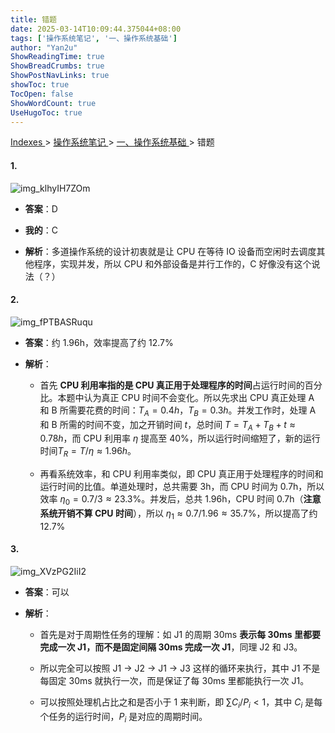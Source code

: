 ```yaml
---
title: 错题
date: 2025-03-14T10:09:44.375044+08:00
tags: ['操作系统笔记', '一、操作系统基础']
author: "Yan2u"
ShowReadingTime: true
ShowBreadCrumbs: true
ShowPostNavLinks: true
showToc: true
TocOpen: false
ShowWordCount: true
UseHugoToc: true
---
```


<a href="/notes408/chapters_index"> Indexes </a> > <a href="/notes408/indexes/操作系统笔记_index"> 操作系统笔记 </a> > <a href="/notes408/indexes/操作系统笔记/一操作系统基础_index"> 一、操作系统基础 </a> > 错题

#### 1.

![img_klhyIH7ZOm](https://cloudflare-imgbed-ajc.pages.dev/file/1741870911957_klhyIH7ZOm.png)

- **答案**：D

- **我的**：C

- **解析**：多道操作系统的设计初衷就是让 CPU 在等待 IO 设备而空闲时去调度其他程序，实现并发，所以 CPU 和外部设备是并行工作的，C 好像没有这个说法（？）

#### 2.

![img_fPTBASRuqu](https://cloudflare-imgbed-ajc.pages.dev/file/1741870913843_fPTBASRuqu.png)

- **答案**：约 1.96h，效率提高了约 12.7%

- **解析**：

	- 首先 **CPU 利用率指的是 CPU 真正用于处理程序的时间**占运行时间的百分比。本题中认为真正 CPU 时间不会变化。所以先求出 CPU 真正处理 A 和 B 所需要花费的时间：$T_A=0.4h$，$T_B=0.3h$。并发工作时，处理 A 和 B 所需的时间不变，加之开销时间 $t$，总时间 $T=T_A+T_B+t\approx 0.78h$，而 CPU 利用率 $\eta$ 提高至 40%，所以运行时间缩短了，新的运行时间$T_R=T/\eta\approx 1.96h$。

	- 再看系统效率，和 CPU 利用率类似，即 CPU 真正用于处理程序的时间和运行时间的比值。单道处理时，总共需要 3h，而 CPU 时间为 0.7h，所以效率 $\eta_0=0.7/3\approx 23.3\%$。并发后，总共 1.96h，CPU 时间 0.7h（**注意系统开销不算 CPU 时间**），所以 $\eta_1\approx0.7/1.96\approx35.7\%$，所以提高了约 $12.7\%$

#### 3.

![img_XVzPG2IiI2](https://cloudflare-imgbed-ajc.pages.dev/file/1741870921117_XVzPG2IiI2.png)

- **答案**：可以

- **解析**：

	- 首先是对于周期性任务的理解：如 J1 的周期 30ms **表示每 30ms 里都要完成一次 J1，而不是固定间隔 30ms 完成一次 J1**，同理 J2 和 J3。

	- 所以完全可以按照 J1 $\to$ J2 $\to$ J1 $\to$ J3 这样的循环来执行，其中 J1 不是每固定 30ms 就执行一次，而是保证了每 30ms 里都能执行一次 J1。

	- 可以按照处理机占比之和是否小于 1 来判断，即 $\sum C_i/P_i<1$，其中 $C_i$ 是每个任务的运行时间，$P_i$ 是对应的周期时间。

